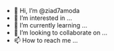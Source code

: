 - 👋 Hi, I’m @ziad7amoda
- 👀 I’m interested in ...
- 🌱 I’m currently learning ...
- 💞️ I’m looking to collaborate on ...
- 📫 How to reach me ...

<!---
ziad7amoda/ziad7amoda is a ✨ special ✨ repository because its `README.md` (this file) appears on your GitHub profile.
You can click the Preview link to take a look at your changes.
--->
